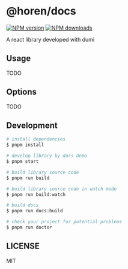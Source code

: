 # @horen/docs

[![NPM version](https://img.shields.io/npm/v/@horen/docs.svg?style=flat)](https://npmjs.org/package/@horen/docs)
[![NPM downloads](http://img.shields.io/npm/dm/@horen/docs.svg?style=flat)](https://npmjs.org/package/@horen/docs)

A react library developed with dumi

## Usage

TODO

## Options

TODO

## Development

```bash
# install dependencies
$ pnpm install

# develop library by docs demo
$ pnpm start

# build library source code
$ pnpm run build

# build library source code in watch mode
$ pnpm run build:watch

# build docs
$ pnpm run docs:build

# check your project for potential problems
$ pnpm run doctor
```

## LICENSE

MIT
